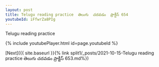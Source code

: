 ```yaml
---
layout: post
title: Telugu reading practice  తెలుగు  చదవడం  ప్రాక్టీస్ 654
youtubeId: iFfwrZa8PIg
---
```

 
 
Telugu reading practice
 
 
 
 
 


{% include youtubePlayer.html id=page.youtubeId %}
 
[Next]({{ site.baseurl }}{% link  split1/_posts/2021-10-15-Telugu reading practice  తెలుగు  చదవడం  ప్రాక్టీస్ 653.md%})
 
